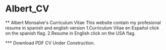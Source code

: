 # Albert_CV
** Albert Monsalve's Curriculum Vitae
This website contain my profesional resume in spanish and english version
1.Curriculum Vitae en Español click on the spanish flag.
2.Resume in English click on the USA flag.

*** Download PDF CV
Under Construction.
